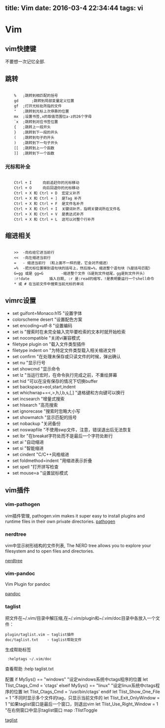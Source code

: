 title: Vim
date: 2016-03-4 22:34:44
tags: vi
---

Vim
===

vim快捷键
---------

不要想一次记忆全部.

跳转
----

~~~~

    %   ;跳转到相匹配的括号
    gd      ;跳转到局部变量定义位置
    gf  ;打开光标处所指的文件
    "   ;跳转到光标上次停靠的位置
    mx  ;设置书签,x的取值范围位a-z的26个字母
    `x  ;跳转到对应书签位置
    {   ;跳转上一段开头
    }   ;跳转到下一段的开头
    (   ;跳转到句子的开头
    )   ;跳转到下一句子开头
    [[  ;跳转到上一个函数
    ]]  ;跳转到下一个函数
~~~~

### 光标和补全

~~~~ {.sh}

    Ctrl + I     向前追赶你的光标移动
    Ctrl + O     向后回退你的光标移动
    Ctrl + X 和 Ctrl + D  宏定义补齐
    Ctrl + X 和 Ctrl + ]  是Tag 补齐
    Ctrl + X 和 Ctrl + F  是文件名补齐
    Ctrl + X 和 Ctrl + I  关键词补齐，指明关键词所在文件名
    Ctrl + X 和 Ctrl + V  是表达式补齐
    Ctrl + X 和 Ctrl + L  这可以对整个行补齐
~~~~

缩进相关
--------

~~~~ {.sh}

    >>  -向右给它进当前行
    <<  -向左缩进当前行
    =   - 缩进当前行 （和上面不一样的是，它会对齐缩进）
    =%  -把光标位置移到语句块的括号上，然后按=%，缩进整个语句块（%是括号匹配）
    G=gg 或是 gg=G        -缩进整个文件（G是到文件结尾，gg是到文件开头）
    :r!date         插入日期, :r 是:read的缩写，!是表明要运行一个shell命令
    * 或 # 在当前文件中搜索当前光标的单词
~~~~

vimrc设置
---------

-   set guifont=Monaco:h15 "设置字体
-   colorscheme desert "设置配色方案
-   set encoding=utf-8 "设置编码
-   set is "搜索时在未完全输入完毕要检索的文本时就开始检索
-   set nocompatible "关闭vi兼容模式
-   filetype plugin on "载入文件类型插件
-   filetype indent on "为特定文件类型载入相关缩进文件
-   set confirm "在处理未保存或只读文件的时候，弹出确认
-   set nu "显示行号
-   set showcmd "显示命令
-   set lz "当运行宏时，在命令执行完成之前，不重绘屏幕
-   set hid "可以在没有保存的情况下切换buffer
-   set backspace=eol,start,indent
-   set whichwrap+=\<,\>,h,l,b,s,[,] "退格键和方向键可以换行
-   set incsearch "增量式搜索
-   set hlsearch "高亮搜索
-   set ignorecase "搜索时忽略大小写
-   set showmatch "显示匹配的括号
-   set nobackup "关闭备份
-   set noswapfile "不使用swp文件，注意，错误退出后无法恢复
-   set lbr "在breakat字符处而不是最后一个字符处断行
-   set ai "自动缩进
-   set si "智能缩进
-   set cindent "C/C++风格缩进
-   set foldmethod=indent "用缩进表示折叠
-   set spell "打开拼写检查
-   set mouse=a "设置鼠标模式

vim插件
-------

### vim-pathogen

vim插件管理, pathogen.vim makes it super easy to install plugins and
runtime files in their own private directories. [pathogen][]

### nerdtree

vim中显示树形结构的文件列表, The NERD tree allows you to explore your
filesystem and to open files and directories.

[nerdtree][]

### vim-pandoc

Vim Plugin for pandoc

[pandoc][]

### taglist

把文件在~/.vim/目录中解压缩,在~/.vim/plugin和~/.vim/doc目录中各放入一个文件：

    plugin/taglist.vim – taglist插件
    doc/taglist.txt    - taglist帮助文件
生成帮助标签

     :helptags ~/.vim/doc

查看帮助
    :help taglist.txt

配置
    if MySys() == "windows"                "设定windows系统中ctags程序的位置
        let Tlist_Ctags_Cmd = 'ctags'
    elseif MySys() == "linux"              "设定linux系统中ctags程序的位置
        let Tlist_Ctags_Cmd = '/usr/bin/ctags'
    endif
    let Tlist_Show_One_File = 1            "不同时显示多个文件的tag，只显示当前文件的
    let Tlist_Exit_OnlyWindow = 1          "如果taglist窗口是最后一个窗口，则退出vim
    let Tlist_Use_Right_Window = 1         "在右侧窗口中显示taglist窗口
    map <silent> <F9> :TlistToggle<cr>

[taglist](http://www.vim.org/scripts/script.php?script_id=273)

  [pathogen]: https://github.com/tpope/vim-pathogen
  [nerdtree]: https://github.com/scrooloose/nerdtree
  [pandoc]: https://github.com/vim-pandoc/vim-pandoc
